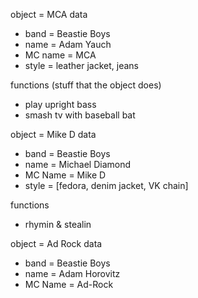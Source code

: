 object = MCA 
data
- band = Beastie Boys
- name = Adam Yauch 
- MC name = MCA
- style = leather jacket, jeans

functions (stuff that the object does) 
- play upright bass
- smash tv with baseball bat


object = Mike D
data
- band = Beastie Boys
- name = Michael Diamond
- MC Name = Mike D
- style = [fedora, denim jacket, VK chain]

functions
- rhymin & stealin


object = Ad Rock
data 
- band = Beastie Boys
- name = Adam Horovitz
- MC Name = Ad-Rock









